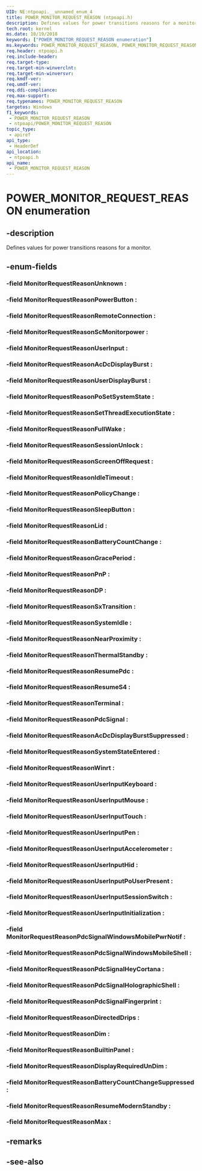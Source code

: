 ```yaml
---
UID: NE:ntpoapi.__unnamed_enum_4
title: POWER_MONITOR_REQUEST_REASON (ntpoapi.h)
description: Defines values for power transitions reasons for a monitor.
tech.root: kernel
ms.date: 10/19/2018
keywords: ["POWER_MONITOR_REQUEST_REASON enumeration"]
ms.keywords: POWER_MONITOR_REQUEST_REASON, POWER_MONITOR_REQUEST_REASON,
req.header: ntpoapi.h
req.include-header: 
req.target-type: 
req.target-min-winverclnt: 
req.target-min-winversvr: 
req.kmdf-ver: 
req.umdf-ver: 
req.ddi-compliance: 
req.max-support: 
req.typenames: POWER_MONITOR_REQUEST_REASON
targetos: Windows
f1_keywords:
 - POWER_MONITOR_REQUEST_REASON
 - ntpoapi/POWER_MONITOR_REQUEST_REASON
topic_type:
 - apiref
api_type:
 - HeaderDef
api_location:
 - ntpoapi.h
api_name:
 - POWER_MONITOR_REQUEST_REASON
---
```


# POWER_MONITOR_REQUEST_REASON enumeration


## -description

Defines values for power transitions reasons for a monitor.

## -enum-fields

### -field MonitorRequestReasonUnknown : 

### -field MonitorRequestReasonPowerButton : 

### -field MonitorRequestReasonRemoteConnection : 

### -field MonitorRequestReasonScMonitorpower : 

### -field MonitorRequestReasonUserInput : 

### -field MonitorRequestReasonAcDcDisplayBurst : 

### -field MonitorRequestReasonUserDisplayBurst : 

### -field MonitorRequestReasonPoSetSystemState : 

### -field MonitorRequestReasonSetThreadExecutionState : 

### -field MonitorRequestReasonFullWake : 

### -field MonitorRequestReasonSessionUnlock : 

### -field MonitorRequestReasonScreenOffRequest : 

### -field MonitorRequestReasonIdleTimeout : 

### -field MonitorRequestReasonPolicyChange : 

### -field MonitorRequestReasonSleepButton : 

### -field MonitorRequestReasonLid : 

### -field MonitorRequestReasonBatteryCountChange : 

### -field MonitorRequestReasonGracePeriod : 

### -field MonitorRequestReasonPnP : 

### -field MonitorRequestReasonDP : 

### -field MonitorRequestReasonSxTransition : 

### -field MonitorRequestReasonSystemIdle : 

### -field MonitorRequestReasonNearProximity : 

### -field MonitorRequestReasonThermalStandby : 

### -field MonitorRequestReasonResumePdc : 

### -field MonitorRequestReasonResumeS4 : 

### -field MonitorRequestReasonTerminal : 

### -field MonitorRequestReasonPdcSignal : 

### -field MonitorRequestReasonAcDcDisplayBurstSuppressed : 

### -field MonitorRequestReasonSystemStateEntered : 

### -field MonitorRequestReasonWinrt : 

### -field MonitorRequestReasonUserInputKeyboard : 

### -field MonitorRequestReasonUserInputMouse : 

### -field MonitorRequestReasonUserInputTouch : 

### -field MonitorRequestReasonUserInputPen : 

### -field MonitorRequestReasonUserInputAccelerometer : 

### -field MonitorRequestReasonUserInputHid : 

### -field MonitorRequestReasonUserInputPoUserPresent : 

### -field MonitorRequestReasonUserInputSessionSwitch : 

### -field MonitorRequestReasonUserInputInitialization : 

### -field MonitorRequestReasonPdcSignalWindowsMobilePwrNotif : 

### -field MonitorRequestReasonPdcSignalWindowsMobileShell : 

### -field MonitorRequestReasonPdcSignalHeyCortana : 

### -field MonitorRequestReasonPdcSignalHolographicShell : 

### -field MonitorRequestReasonPdcSignalFingerprint : 

### -field MonitorRequestReasonDirectedDrips :

### -field MonitorRequestReasonDim :

### -field MonitorRequestReasonBuiltinPanel :

### -field MonitorRequestReasonDisplayRequiredUnDim :

### -field MonitorRequestReasonBatteryCountChangeSuppressed :

### -field MonitorRequestReasonResumeModernStandby :

### -field MonitorRequestReasonMax : 

## -remarks

## -see-also

